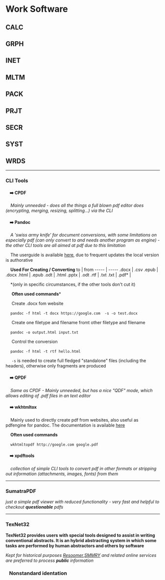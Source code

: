 # Work Software

## CALC
## GRPH
## INET
## MLTM
## PACK
## PRJT
## SECR
## SYST
## WRDS
----
### CLI Tools

####        :arrow_right: CPDF

      *Mainly unneeded - does all the things a full blown pdf editor does (encrypting, merging, resizing, splitting...) via the CLI*

####       :arrow_right: Pandoc
  
      *A 'swiss army knife' for document conversions, with some limitations on especially pdf (can only convert to and needs another program as engine) - the other CLI tools are all   aimed at pdf due to this limitation*

       The userguide is available [here](https://pandoc.org/MANUAL.html), due to frequent updates the local version is authorative

      **Used For Creating / Converting**
  to    | from
  ----- | -----
  .docx |  .csv
  .epub | .docx
  .html | .epub
  .odt | .html
  .pptx | .odt
  .rtf | .txt
  .txt |
  .pdf\* | 

      \*(only in specific circumstances, if the other tools don't cut it)


       **Often used commands***

       Create .docx fom website
       
    `pandoc -f html -t docx https://google.com  -s -o test.docx`

        Create one filetype and filename fromt other filetype and filename
        
          `pandoc -o output.html input.txt`

       Control the conversion       
       
          `pandoc -f html -t rtf hello.html`

        `-s` is needed to create full fledged "standalone" files (including the headers), otherwise only fragments are produced

  
####      :arrow_right: QPDF
  
      *Same as CPDF - Mainly unneeded, but has a nice "QDF" mode, which allows editing of .pdf files in an text editor*
  
####      :arrow_right: wkhtmltox
  
      Mainly used to directly create pdf from websites, also useful as pdfengine for pandoc. The documentation is available [here](https://wkhtmltopdf.org/docs.html)

       **Often used commands**

       `wkhtmltopdf http://google.com google.pdf`

####       :arrow_right: xpdftools
   
       *collection of simple CLI tools to convert pdf in other formats or stripping out information (attachments, images, fonts) from them*

----

### SumatraPDF
*just a simple pdf viewer with reduced functionality - very fast and helpful to checkout **questionable** pdfs*

----

### TexNet32
**TexNet32 provides users with special tools designed to assist in writing conventional abstracts. It is an hybrid abstracting system in which some tasks are performed by human abstractors and others by software**
  
*Kept for historical purposes [Resoomer](https://resoomer.com/en/),[SMMRY](https://smmry.com/) and related online services are preferred to process **public** information* 

###    Nonstandard identation
